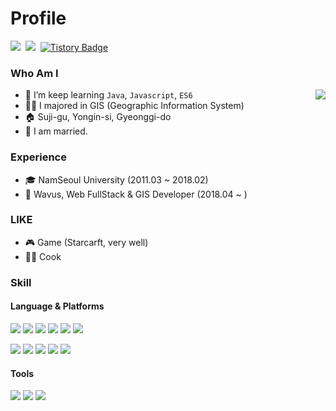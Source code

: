 # Profile

<img src="https://img.shields.io/badge/clsung7911@gmail.com-EA4335?style=flat-square&logo=Gmail&logoColor=white"/>&nbsp;
<img src="https://img.shields.io/badge/clsung-0A66C2?style=flat-square&logo=LinkedIn&logoColor=white"/>&nbsp;
[![Tistory Badge](https://img.shields.io/badge/Tech%20Blog-555263?style=flat&logoColor=white)](https://clsung.tistory.com/)&nbsp;

### Who Am I

<img align="right" src="https://github-readme-stats.vercel.app/api?username=clsung7911&show_icons=true&theme=chartreuse-dark">

- 🌱 I’m keep learning `Java`, `Javascript`, `ES6`
- 👨‍🎓 I majored in GIS (Geographic Information System)
- 🏠 Suji-gu, Yongin-si, Gyeonggi-do
- 💑 I am married.



### Experience

- 🎓 NamSeoul University  (2011.03 ~ 2018.02)
- 🔭 Wavus, Web FullStack & GIS Developer (2018.04 ~ )



### LIKE

<!-- <img align="right" src="https://github-readme-stats.vercel.app/api/top-langs/?username=clsung7911&layout=compact&theme=chartreuse-dark" height="100%"> -->

- 🎮 Game (Starcarft, very well)
- 👨‍🍳 Cook


### Skill

#### Language & Platforms

<p>
<img src="https://img.shields.io/badge/Java-007396?style=flat-square&logo=Java&logoColor=white"/>
<img src="https://img.shields.io/badge/JavaScript-F7DF1E?style=flat-square&logo=JavaScript&logoColor=white"/>
<img src="https://img.shields.io/badge/Spring-6DB33F?style=flat-square&logo=Spring&logoColor=white"/>
<img src="https://img.shields.io/badge/SpringBoot-6DB33F?style=flat-square&logo=SpringBoot&logoColor=white"/>
<img src="https://img.shields.io/badge/MySQL-4479A1?style=flat-square&logo=MySQL&logoColor=white"/>
<img src="https://img.shields.io/badge/PostgreSQL-4169E1?style=flat-square&logo=PostgreSQL&logoColor=white"/>
</p>
<p>
<img src="https://img.shields.io/badge/HTML5-E34F26?style=flat-square&logo=HTML5&logoColor=white"/>
<img src="https://img.shields.io/badge/CSS3-1572B6?style=flat-square&logo=CSS3&logoColor=white"/>
<img src="https://img.shields.io/badge/Openlayers-1F6B75?style=flat-square&logo=Openlayers&logoColor=white"/>
<img src="https://img.shields.io/badge/ApacheTomcat-F8DC75?style=flat-square&logo=ApacheTomcat&logoColor=white"/>
<img src="https://img.shields.io/badge/Apache-D22128?style=flat-square&logo=Apache&logoColor=white"/>
</p>

#### Tools

<p>
<img src="https://img.shields.io/badge/Eclipse-2C2255?style=flat-square&logo=Eclipse&logoColor=white"/>
<img src="https://img.shields.io/badge/Git-F05032?style=flat-square&logo=Git&logoColor=white"/>
<img src="https://img.shields.io/badge/svn-3E7FC1?style=flat-square&logoColor=white"/>
</p>

<!--
**clsung7911/clsung7911** is a ✨ _special_ ✨ repository because its `README.md` (this file) appears on your GitHub profile.

Here are some ideas to get you started:

- 🔭 I’m currently working on ...
- 🌱 I’m currently learning ...
- 👯 I’m looking to collaborate on ...
- 🤔 I’m looking for help with ...
- 💬 Ask me about ...
- 📫 How to reach me: ...
- 😄 Pronouns: ...
- ⚡ Fun fact: ...
-->
